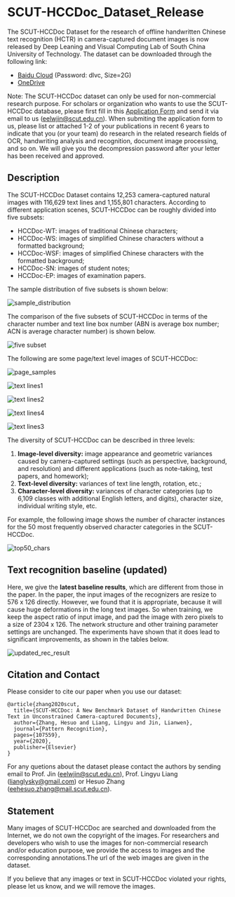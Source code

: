 # SCUT-HCCDoc_Dataset_Release

The SCUT-HCCDoc Dataset for the research of offline handwritten Chinese text recognition (HCTR) in camera-captured document images is now released by Deep Leaning and Visual Computing Lab of South China University of Technology. The dataset can be downloaded through the following link:

- [Baidu Cloud](https://pan.baidu.com/s/1xxgt3olnC3nh4-nf7K9Nvg)  (Password: dlvc, Size=2G)
- [OneDrive](https://1drv.ms/u/s!AkXauEAZ68NKoQoaUccK7MjVetNq?e=RcQD8t) 


Note: The SCUT-HCCDoc dataset can only be used for non-commercial research purpose. For scholars or organization who wants to use the SCUT-HCCDoc database, please first fill in this [Application Form](Application_Form/Application_Form_for_Using_SCUT-HCCDoc_2020.doc) and send it via email to us ([eelwjin@scut.edu.cn](mailto:eelwjin@scut.edu.cn)). When submiting the application form to us, please list or attached 1-2 of your publications in recent 6 years to indicate that you (or your team) do research in the related research fields of OCR, handwriting analysis and recognition, document image processing, and so on. We will give you the decompression password after your letter has been received and approved. 

## Description

The SCUT-HCCDoc Dataset contains 12,253 camera-captured natural images with 116,629 text lines
and 1,155,801 characters. According to different application scenes, SCUT-HCCDoc can be roughly
divided into five subsets: 
* HCCDoc-WT: images of traditional Chinese characters;
* HCCDoc-WS: images of simplified Chinese characters without a formatted background;
* HCCDoc-WSF: images of simplified Chinese characters with the formatted background;
* HCCDoc-SN: images of student notes;
* HCCDoc-EP: images of examination papers.

The sample distribution of five subsets is shown below:
  
![sample_distribution](images/sample_distribution.png)

The comparison of the five subsets of SCUT-HCCDoc in 
terms of the character number and text line box number (ABN is average box number; 
ACN is average character number) is shown below.
 
![five subset](images/five_subsets_com.png)

The following are some page/text level images of SCUT-HCCDoc:

![page_samples](images/page_exmaples.png)

![text lines1](images/weixin_7053_3.jpg)

![text lines2](images/multiA_1197_14.jpg)

![text lines4](images/weixin_7120_9.jpg)

![text lines3](images/multiB_5439_12.jpg)



The diversity of SCUT-HCCDoc can be described in three levels: 
1) **Image-level diversity:** image appearance and geometric variances caused by camera-captured settings (such as perspective, background, and resolution) and  different applications (such as note-taking, test papers, and homework); 
2) **Text-level diversity:** variances of text line length, rotation, etc.; 
3) **Character-level diversity:** variances of character categories (up to 6,109 classes with additional English letters, and digits), character size, individual writing style, etc.

For example, the following image shows the number of character instances for the 50 most frequently observed character categories in the SCUT-HCCDoc.

![top50_chars](images/top_50_chars.png)

## Text recognition baseline (updated)

Here, we give the **latest baseline results**, which are different from those in the paper. In the paper, the input images of the recognizers are resize to 576 x 126 directly. However, we found that it is appropriate, because it will cause huge  deformations in the long text images. So when training, we keep the aspect ratio of input image, and pad the image with zero pixels to a size of 2304 x 126. The network structure and  other training parameter settings are unchanged. The experiments have shown that it does lead to significant improvements, as shown in the tables below.

![updated_rec_result](images/updated_rec_result.jpg)

## Citation and Contact
Please consider to cite our paper when you use our dataset:
```
@article{zhang2020scut,
  title={SCUT-HCCDoc: A New Benchmark Dataset of Handwritten Chinese Text in Unconstrained Camera-captured Documents},
  author={Zhang, Hesuo and Liang, Lingyu and Jin, Lianwen},
  journal={Pattern Recognition},
  pages={107559},
  year={2020},
  publisher={Elsevier}
}
```
For any quetions about the dataset please contact the authors by sending email to Prof. Jin
([eelwjin@scut.edu.cn](mailto:eelwjin@scut.edu.cn)), Prof. Lingyu Liang
([lianglysky@gmail.com](mailto:lianglysky@gmail.com)) or Hesuo Zhang 
([eehesuo.zhang@mail.scut.edu.cn](mailto:eehesuo.zhang@mail.scut.edu.cn)).

## Statement
Many images of SCUT-HCCDoc are searched and downloaded from the Internet, we do not own the copyright of the images. For researchers and developers who wish to use the images for non-commercial research and/or education purpose, we provide the access to images and the corresponding annotations.The url of the web images are given in the dataset. 

If you believe that any images or text in SCUT-HCCDoc violated your rights, please let us know, and we will remove the images.
